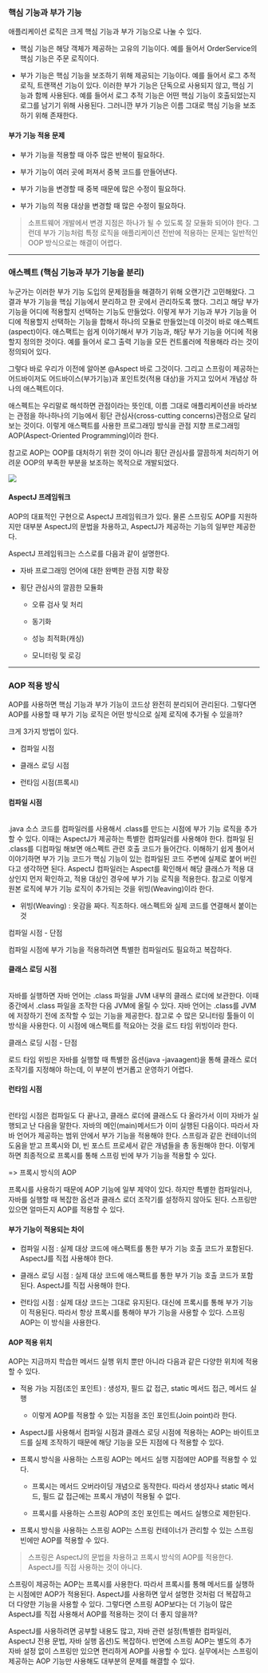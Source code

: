 ### 핵심 기능과 부가 기능

애플리케이션 로직은 크게 핵심 기능과 부가 기능으로 나눌 수 있다.

- 핵심 기능은 해당 객체가 제공하는 고유의 기능이다. 예를 들어서 OrderService의 핵심 기능은 주문 로직이다.

- 부가 기능은 핵심 기능을 보조하기 위해 제공되는 기능이다. 예를 들어서 로그 추적 로직, 트랜잭션 기능이 있다.
이러한 부가 기능은 단독으로 사용되지 않고, 핵심 기능과 함께 사용된다. 예를 들어서 로그 추적 기능은 어떤 핵심 기능이 호출되었는지 로그를 남기기 위해 사용된다.
그러니깐 부가 기능은 이름 그대로 핵심 기능을 보조하기 위해 존재한다.

#### 부가 기능 적용 문제

- 부가 기능을 적용할 때 아주 많은 반복이 필요하다.

- 부가 기능이 여러 곳에 퍼져서 중복 코드를 만들어낸다.

- 부가 기능을 변경할 때 중복 때문에 많은 수정이 필요하다.

- 부가 기능의 적용 대상을 변경할 때 많은 수정이 필요하다.

> 소프트웨어 개발에서 변경 지점은 하나가 될 수 있도록 잘 모듈화 되어야 한다. 
>그런데 부가 기능처럼 특정 로직을 애플리케이션 전반에 적용하는 문제는 일반적인 OOP 방식으로는 해결이 어렵다.

---

### 애스펙트 (핵심 기능과 부가 기능을 분리)

누군가는 이러한 부가 기능 도입의 문제점들을 해결하기 위해 오랜기간 고민해왔다.
그 결과 부가 기능을 핵심 기능에서 분리하고 한 곳에서 관리하도록 했다. 그리고 해당 부가 기능을 어디에 적용할지 선택하는 기능도 만들었다.
이렇게 부가 기능과 부가 기능을 어디에 적용할지 선택하는 기능을 합해서 하나의 모듈로 만들었는데 이것이 바로 애스펙트(aspect)이다.
애스팩트는 쉽게 이야기해서 부가 기능과, 해당 부가 기능을 어디에 적용할지 정의한 것이다.
예를 들어서 로그 출력 기능을 모든 컨트롤러에 적용해라 라는 것이 정의되어 있다.

그렇다 바로 우리가 이전에 알아본 @Aspect 바로 그것이다. 그리고 스프링이 제공하는 어드바이저도 어드바이스(부가기능)과 포인트컷(적용 대상)을 가지고 있어서 개념상 하나의 애스펙트이다.

애스펙트는 우리말로 해석하면 관점이라는 뜻인데, 이름 그대로 애플리케이션을 바라보는 관점을 하나하나의 기능에서 횡단 관심사(cross-cutting concerns)관점으로 달리 보는 것이다.
이렇게 애스팩트를 사용한 프로그래밍 방식을 관점 지향 프로그래밍 AOP(Aspect-Oriented Programming)이라 한다.

참고로 AOP는 OOP를 대처하기 위한 것이 아니라 횡단 관심사를 깔끔하게 처리하기 어려운 OOP의 부족한 부분을 보조하는 목적으로 개발되었다.

![](https://s3.us-west-2.amazonaws.com/secure.notion-static.com/92640945-0dad-4e43-a970-d2b1d43b8df2/%E1%84%89%E1%85%B3%E1%84%8F%E1%85%B3%E1%84%85%E1%85%B5%E1%86%AB%E1%84%89%E1%85%A3%E1%86%BA_2021-12-27_%E1%84%8B%E1%85%A9%E1%84%92%E1%85%AE_5.20.36.png?X-Amz-Algorithm=AWS4-HMAC-SHA256&X-Amz-Content-Sha256=UNSIGNED-PAYLOAD&X-Amz-Credential=AKIAT73L2G45EIPT3X45%2F20211227%2Fus-west-2%2Fs3%2Faws4_request&X-Amz-Date=20211227T082218Z&X-Amz-Expires=86400&X-Amz-Signature=aae1be649a62c5ec665602c45ddfec7176eca247d53d8d2ee9f6e419d40ddb28&X-Amz-SignedHeaders=host&response-content-disposition=filename%20%3D%22%25E1%2584%2589%25E1%2585%25B3%25E1%2584%258F%25E1%2585%25B3%25E1%2584%2585%25E1%2585%25B5%25E1%2586%25AB%25E1%2584%2589%25E1%2585%25A3%25E1%2586%25BA%25202021-12-27%2520%25E1%2584%258B%25E1%2585%25A9%25E1%2584%2592%25E1%2585%25AE%25205.20.36.png%22&x-id=GetObject)

#### AspectJ 프레임워크

AOP의 대표적인 구현으로 AspectJ 프레임워크가 있다. 물론 스프링도 AOP를 지원하지만 대부분 AspectJ의 문법을 차용하고, AspectJ가 제공하는 기능의 일부만 제공한다.

AspectJ 프레임워크는 스스로를 다음과 같이 설명한다.

- 자바 프로그래밍 언어에 대한 완벽한 관점 지향 확장

- 횡단 관심사의 깔끔한 모듈화

    - 오류 검사 및 처리
    
    - 동기화
    
    - 성능 최적화(캐싱)
    
    - 모니터링 및 로깅
    
---

### AOP 적용 방식

AOP를 사용하면 핵심 기능과 부가 기능이 코드상 완전히 분리되어 관리된다.
그렇다면 AOP를 사용할 때 부가 기능 로직은 어떤 방식으로 실제 로직에 추가될 수 있을까?

크게 3가지 방법이 있다.

- 컴파일 시점

- 클래스 로딩 시점

- 런타임 시점(프록시)

#### 컴파일 시점

![]()

.java 소스 코드를 컴파일러를 사용해서 .class를 만드는 시점에 부가 기능 로직을 추가할 수 있다.
이때는 AspectJ가 제공하는 특별한 컴파일러를 사용해야 한다. 컴파일 된 .class를 디컴파일 해보면 애스펙트 관련 호출 코드가 들어간다.
이해하기 쉽게 풀어서 이야기하면 부가 기능 코드가 핵심 기능이 있는 컴파일된 코드 주변에 실제로 붙어 버린다고 생각하면 된다.
AspectJ 컴파일러는 Aspect를 확인해서 해당 클래스가 적용 대상인지 먼저 확인하고, 적용 대상인 경우에 부가 기능 로직을 적용한다.
참고로 이렇게 원본 로직에 부가 기능 로직이 추가되는 것을 위빙(Weaving)이라 한다.

- 위빙(Weaving) : 옷감을 짜다. 직조하다. 애스펙트와 실제 코드를 연결해서 붙이는 것

컴파일 시점 - 단점

컴파일 시점에 부가 기능을 적용하려면 특별한 컴파일러도 필요하고 복잡하다.

#### 클래스 로딩 시점

![]()

자바를 실행하면 자바 언어는 .class 파일을 JVM 내부의 클래스 로더에 보관한다. 
이때 중간에서 .class 파일을 조작한 다음 JVM에 올릴 수 있다. 자바 언어는 .class를 JVM에 저장하기 전에 조작할 수 있는 기능을 제공한다.
참고로 수 많은 모니터링 툴들이 이 방식을 사용한다. 이 시점에 애스팩트를 적요아는 것을 로드 타임 위빙이라 한다.

클래스 로딩 시점 - 단점

로드 타임 위빙은 자바를 실행할 때 특별한 옵션(java -javaagent)을 통해 클래스 로더 조작기를 지정해야 하는데, 이 부분이 번거롭고 운영하기 어렵다.

#### 런타임 시점

![]()

런타임 시점은 컴파일도 다 끝나고, 클래스 로더에 클래스도 다 올라가서 이미 자바가 실행되고 난 다음을 말한다.
자바의 메인(main)메서드가 이미 실행된 다음이다. 따라서 자바 언어가 제공하는 범위 안에서 부가 기능을 적용해야 한다.
스프링과 같은 컨테이너의 도움을 받고 프록시와 DI, 빈 포스트 프로세서 같은 개념들을 총 동원해야 한다.
이렇게 하면 최종적으로 프록시를 통해 스프링 빈에 부가 기능을 적용할 수 있다.

=> 프록시 방식의 AOP

프록시를 사용하기 때문에 AOP 기능에 일부 제약이 있다. 하지만 특별한 컴파일러나, 자바를 실행할 때 복잡한 옵션과 클래스 로더 조작기를 설정하지 않아도 된다.
스프링만 있으면 얼마든지 AOP를 적용할 수 있다.

#### 부가 기능이 적용되는 차이

- 컴파일 시점 : 실제 대상 코드에 애스팩트를 통한 부가 기능 호출 코드가 포함된다. AspectJ를 직접 사용해야 한다.

- 클래스 로딩 시점 : 실제 대상 코드에 애스팩트를 통한 부가 기능 호출 코드가 포함된다. AspectJ를 직접 사용해야 한다.

- 런타임 시점 : 실제 대상 코드는 그대로 유지된다. 대신에 프록시를 통해 부가 기능이 적용된다.
따라서 항상 프록시를 통해야 부가 기능을 사용할 수 있다. 스프링 AOP는 이 방식을 사용한다.

#### AOP 적용 위치

AOP는 지금까지 학습한 메서드 실행 위치 뿐만 아니라 다음과 같은 다양한 위치에 적용할 수 있다.

- 적용 가능 지점(조인 포인트) : 생성자, 필드 값 접근, static 메서드 접근, 메서드 실행

    - 이렇게 AOP를 적용할 수 있는 지점을 조인 포인트(Join point)라 한다.
    
- AspectJ를 사용해서 컴파일 시점과 클래스 로딩 시점에 적용하는 AOP는 바이트코드를 실제 조작하기 때문에 해당 기능을 모든 지점에 다 적용할 수 있다.

- 프록시 방식을 사용하는 스프링 AOP는 메서드 실행 지점에만 AOP를 적용할 수 있다.

    - 프록시는 메서드 오버라이딩 개념으로 동작한다. 따라서 생성자나 static 메서드, 필드 값 접근에는 프록시 개념이 적용될 수 없다.
    
    - 프록시를 사용하는 스프링 AOP의 조인 포인트는 메서드 실행으로 제한된다.
    
- 프록시 방식을 사용하는 스프링 AOP는 스프링 컨테이너가 관리할 수 있는 스프링 빈에만 AOP를 적용할 수 있다.

> 스프링은 AspectJ의 문법을 차용하고 프록시 방식의 AOP를 적용한다. AspectJ를 직접 사용하는 것이 아니다.

스프링이 제공하는 AOP는 프록시를 사용한다. 따라서 프록시를 통해 메서드를 실행하는 시점에만 AOP가 적용된다.
AspectJ를 사용하면 앞서 설명한 것처럼 더 복잡하고 더 다양한 기능을 사용할 수 있다.
그렇다면 스프링 AOP보다는 더 기능이 많은 AspectJ를 직접 사용해서 AOP를 적용하는 것이 더 좋지 않을까?

AspectJ를 사용하려면 공부할 내용도 많고, 자바 관련 설정(특별한 컴파일러, AspectJ 전용 문법, 자바 실행 옵션)도 복잡하다.
반면에 스프링 AOP는 별도의 추가 자바 설정 없이 스프링만 있으면 편리하게 AOP를 사용할 수 있다.
실무에서는 스프링이 제공하는 AOP 기능만 사용해도 대부분의 문제를 해결할 수 있다. 


